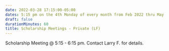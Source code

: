 ```yaml
---
date: 2022-03-28 17:15:00-05:00
dates: 5:15 pm on the 4th Monday of every month from Feb 2022 thru May 2022
draft: false
durationMinutes: 60
title: Scholarship Meetings - Private (LF)
---
```


Scholarship Meeting @ 5:15 - 6:15 pm.  Contact Larry F. for details.